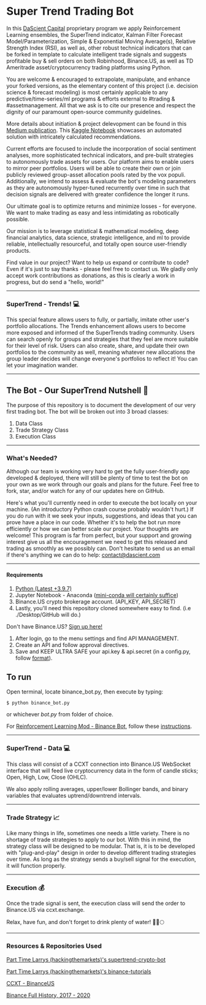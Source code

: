 # Super Trend Trading Bot
In this [DaScient Capital](https://dascientcapital.us) proprietary program we apply Reinforcement Learning ensembles, the SuperTrend indicator, Kalman Filter Forecast Model/Parameterization, Simple & Exponential Moving Average(s), Relative Strength Index (RSI), as well as, other robust technical indicators that can be forked in template to calculate intelligent trade signals and suggests profitable buy &amp; sell orders on both Robinhood, Binance.US, as well as TD Ameritrade asset/cryptocurrency trading platforms using Python.

You are welcome & encouraged to extrapolate, manipulate, and enhance your forked versions, as the elementary content of this project (i.e. decision science & forecast modeling) is most certainly applicable to any predictive/time-series/ml programs & efforts external to #trading & #assetmanagement. All that we ask is to cite our presence and respect the dignity of our paramount open-source community guidelines.  

More details about initiation & project delevopment can be found in this [Medium publication](https://medium.com/coinmonks/daily-binance-us-crypto-trade-signals-fda4e8a205c8). 
This [Kaggle Notebook](https://www.kaggle.com/code/dascient/daily-crypto-buy-sell-decision-maker) showcases an automated solution with intricately calculated recommendations.

Current efforts are focused to include the incorporation of social sentiment analyses, more sophisticated technical indicators, and pre-built strategies to autonomously trade assets for users. Our platform aims to enable users to mirror peer portfolios. Users will be able to create their own or join publicly reviewed group-asset allocation pools rated by the vox populi. Additionally, we intend to assess & evaluate the bot's modeling parameters as they are autonomously hyper-tuned recurrently over time in such that decision signals are delivered with greater confidence the longer it runs. 

Our ultimate goal is to optimize returns and minimize losses - for everyone. We want to make trading as easy and less intimidating as robotically possible.

Our mission is to leverage statistical & mathematical modeling, deep financial analytics, data science, strategic intelligence, and ml to provide reliable, intellectually resourceful, and totally open source user-friendly products. 

Find value in our project? Want to help us expand or contribute to code? Even if it's just to say thanks - please feel free to contact us. We gladly only accept work contributions as donations, as this is clearly a work in progress, but do send a "hello, world!"

---

### SuperTrend - Trends! :computer:

This special feature allows users to fully, or partially, imitate other user's portfolio allocations. The Trends enhancement allows users to become more exposed and informed of the SuperTrends trading community. Users can search openly for groups and strategies that they feel are more suitable for their level of risk. Users can also create, share, and update their own portfolios to the community as well, meaning whatever new allocations the group leader decides will change everyone's portfolios to reflect it! You can let your imagination wander. 

---

## The Bot - Our SuperTrend Nutshell :robot:

The purpose of this repository is to document the development of our very first trading bot. The bot will be broken out into 3 broad classes:

1. Data Class
2. Trade Strategy Class
3. Execution Class

---

### What's Needed?

Although our team is working very hard to get the fully user-friendly app developed & deployed, there will still be plenty of time to test the bot on your own as we work through our goals and plans for the future. Feel free to fork, star, and/or watch for any of our updates here on GitHub. 

Here's what you'll currently need in order to execute the bot locally on your machine. (An introductory Python crash course probably wouldn't hurt.) If you do run with it we seek your inputs, suggestions, and ideas that you can prove have a place in our code. Whether it's to help the bot run more efficiently or how we can better scale our project. Your thoughts are welcome! This program is far from perfect, but your support and growing interest give us all the encouragement we need to get this released and trading as smoothly as we possibly can. Don't hesitate to send us an email if there's anything we can do to help: contact@dascient.com

---

#### Requirements
1. [Python (Latest +3.9.7)](https://www.python.org/ftp/python/3.9.7/python-3.9.7-macosx10.9.pkg)
2. Jupyter Notebook - Anaconda ([mini-conda will certainly suffice](https://docs.conda.io/en/latest/miniconda.html))
3. Binance.US crypto brokerage account. (API_KEY, API_SECRET) 
4. Lastly, you'll need this repository cloned somewhere easy to find. (i.e ./Desktop/GitHub will do.)

Don't have Binance.US? [Sign up here!](https://accounts.binance.us/en/register?ref=52441695)
1. After login, go to the menu settings and find API MANAGEMENT.
2. Create an API and follow approval directives.
3. Save and KEEP ULTRA SAFE your api.key & api.secret (in a config.py, follow [format](https://github.com/DaScient/SuperTrendTradingBot/blob/main/Binance%20Trading%20Bot/config.py)).


## To run
Open terminal, locate binance_bot.py, then execute by typing: 
```
$ python binance_bot.py
```
or whichever _bot.py_ from folder of choice.


For [Reinforcement Learning Mod - Binance Bot](https://github.com/DaScient/SuperTrendTradingBot/tree/main/RL-Binance), follow these [instructions](https://github.com/DaScient/SuperTrendTradingBot/blob/main/RL-Binance/README.md).
 
 ---

### SuperTrend - Data :computer:

This class will consist of a CCXT connection into Binance.US WebSocket interface that will feed live cryptocurrency data in the form of candle sticks; Open, High, Low, Close (OHLC).

We also apply rolling averages, upper/lower Bollinger bands, and binary variables that evaluates uptrend/downtrend intervals. 

---

### Trade Strategy :chart_with_upwards_trend:

Like many things in life, sometimes one needs a little variety. There is no shortage of trade strategies to apply to our bot. With this in mind, the strategy class will be designed to be modular.
That is, it is to be developed with "plug-and-play" design in order to develop different trading strategies over time. As long as the strategy sends a buy/sell signal for the execution, it will function properly.

---

### Execution :moneybag:

Once the trade signal is sent, the execution class will send the order to Binance.US via ccxt.exchange.

Relax, have fun, and don't forget to drink plenty of water! :tada::rocket::full_moon:

---

### Resources & Repositories Used
[Part Time Larrys (hackingthemarkets)'s supertrend-crypto-bot](https://github.com/hackingthemarkets/supertrend-crypto-bot)

[Part Time Larrys (hackingthemarkets)'s binance-tutorials](https://github.com/hackingthemarkets/binance-tutorials)

[CCXT - BinanceUS](https://github.com/ccxt/ccxt)

[Binance Full History, 2017 - 2020](https://www.kaggle.com/jorijnsmit/binance-full-history)


